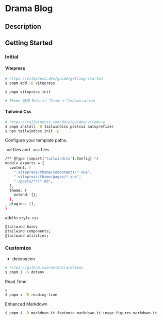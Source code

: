 # Drama Blog

## Description

## Getting Started

### Initial

#### Vitepress

```sh
# https://vitepress.dev/guide/getting-started
$ pnpm add -D vitepress

$ pnpm vitepress init

# Theme 选择 Default Theme + Customization
```

#### Tailwind Css

```sh
# https://tailwindcss.com/docs/guides/vite#vue
$ pnpm install -D tailwindcss postcss autoprefixer
$ npx tailwindcss init -p
```

Configure your template paths.

`.md` files and `.vue` files

```sh
/** @type {import('tailwindcss').Config} */
module.exports = {
  content: [
    ".vitepress/theme/components/*.vue",
    ".vitepress/theme/pages/*.vue",
    "./posts/**/*.md",
  ],
  theme: {
    extend: {},
  },
  plugins: [],
}

```

add to `style.css`

```sh
@tailwind base;
@tailwind components;
@tailwind utilities;
```

### Customize

- dotenv/con

```sh
# https://github.com/motdotla/dotenv
$ pnpm i -S dotenv
```

Read Time

```sh
#
$ pnpm i -D reading-time
```

Enhanced Markdown

```sh
$ pnpm i -D markdown-it-footnote markdown-it-image-figures markdown-it-mathjax3
```
